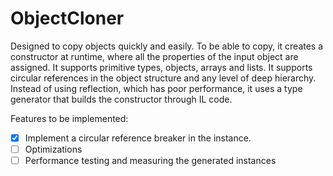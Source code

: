 # ObjectCloner
Designed to copy objects quickly and easily. To be able to copy, it creates a constructor at runtime, where all the properties of the input object are assigned. It supports primitive types, objects, arrays and lists. It supports circular references in the object structure and any level of deep hierarchy. Instead of using reflection, which has poor performance, it uses a type generator that builds the constructor through IL code.

Features to be implemented:
- [X] Implement a circular reference breaker in the instance.
- [ ] Optimizations
- [ ] Performance testing and measuring the generated instances
